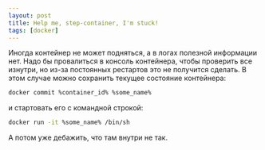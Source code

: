 ```yaml
---
layout: post
title: Help me, step-container, I'm stuck!
tags: [docker]
---
```

Иногда контейнер не может подняться, а в логах полезной информации нет. Надо бы провалиться в консоль контейнера, чтобы проверить все изнутри, но из-за постоянных рестартов это не получится сделать. В этом случае можно сохранить текущее состояние контейнера:
```sh
docker commit %container_id% %some_name%
```
и стартовать его с командной строкой:
```sh
docker run -it %some_name% /bin/sh
```
А потом уже дебажить, что там внутри не так.

